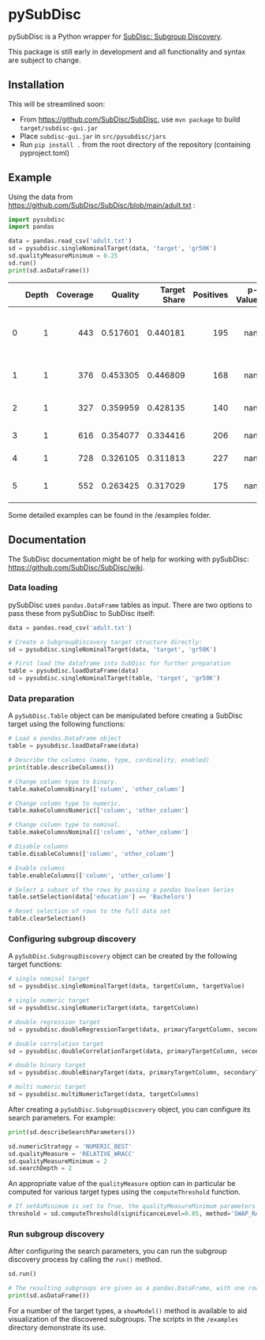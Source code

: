 # pySubDisc

pySubDisc is a Python wrapper for [SubDisc: Subgroup Discovery](https://github.com/SubDisc/SubDisc).

This package is still early in development and all functionality and syntax are subject to change. 

## Installation

This will be streamlined soon:

* From https://github.com/SubDisc/SubDisc, use `mvn package` to build `target/subdisc-gui.jar`
* Place `subdisc-gui.jar` in `src/pysubdisc/jars`
* Run `pip install .` from the root directory of the repository (containing pyproject.toml)

## Example

Using the data from https://github.com/SubDisc/SubDisc/blob/main/adult.txt :

```python
import pysubdisc
import pandas

data = pandas.read_csv('adult.txt')
sd = pysubdisc.singleNominalTarget(data, 'target', 'gr50K')
sd.qualityMeasureMinimum = 0.25
sd.run()
print(sd.asDataFrame())
```

|    |   Depth |   Coverage |   Quality |   Target Share |   Positives |   p-Value | Conditions                            |
|---:|--------:|-----------:|----------:|---------------:|------------:|----------:|:--------------------------------------|
|  0 |       1 |        443 |  0.517601 |       0.440181 |         195 |       nan | marital-status = 'Married-civ-spouse' |
|  1 |       1 |        376 |  0.453305 |       0.446809 |         168 |       nan | relationship = 'Husband'              |
|  2 |       1 |        327 |  0.359959 |       0.428135 |         140 |       nan | education-num >= 11.0                 |
|  3 |       1 |        616 |  0.354077 |       0.334416 |         206 |       nan | age >= 33.0                           |
|  4 |       1 |        728 |  0.326105 |       0.311813 |         227 |       nan | age >= 29.0                           |
|  5 |       1 |        552 |  0.263425 |       0.317029 |         175 |       nan | education-num >= 10.0                 |

Some detailed examples can be found in the /examples folder.

## Documentation

The SubDisc documentation might be of help for working with pySubDisc: https://github.com/SubDisc/SubDisc/wiki.

### Data loading

pySubDisc uses `pandas.DataFrame` tables as input. There are two options to pass these from pySubDisc to SubDisc itself:

```python
data = pandas.read_csv('adult.txt')

# Create a SubgroupDiscovery target structure directly:
sd = pysubdisc.singleNominalTarget(data, 'target', 'gr50K')

# First load the dataframe into SubDisc for further preparation
table = pysubdisc.loadDataFrame(data)
sd = pysubdisc.singleNominalTarget(table, 'target', 'gr50K')
```

### Data preparation

A `pySubDisc.Table` object can be manipulated before creating a SubDisc target using the following functions:

```python
# Load a pandas.DataFrame object
table = pysubdisc.loadDataFrame(data)

# Describe the columns (name, type, cardinality, enabled)
print(table.describeColumns())

# Change column type to binary.
table.makeColumnsBinary(['column', 'other_column']

# Change column type to numeric.
table.makeColumnsNumeric(['column', 'other_column']

# Change column type to nominal.
table.makeColumnsNominal(['column', 'other_column']

# Disable columns
table.disableColumns(['column', 'other_column']

# Enable columns
table.enableColumns(['column', 'other_column']

# Select a subset of the rows by passing a pandas boolean Series
table.setSelection(data['education'] == 'Bachelors')

# Reset selection of rows to the full data set
table.clearSelection()
```

### Configuring subgroup discovery

A `pySubDisc.SubgroupDiscovery` object can be created by the following target functions:

```python
# single nominal target
sd = pysubdisc.singleNominalTarget(data, targetColumn, targetValue)

# single numeric target
sd = pysubdisc.singleNumericTarget(data, targetColumn)

# double regression target
sd = pysubdisc.doubleRegressionTarget(data, primaryTargetColumn, secondaryTargetColumn)

# double correlation target
sd = pysubdisc.doubleCorrelationTarget(data, primaryTargetColumn, secondaryTargetColumn)

# double binary target
sd = pysubdisc.doubleBinaryTarget(data, primaryTargetColumn, secondaryTargetColumn)

# multi numeric target
sd = pysubdisc.multiNumericTarget(data, targetColumns)
```

After creating a `pySubDisc.SubgroupDiscovery` object, you can configure its search parameters. For example:

```python
print(sd.describeSearchParameters())

sd.numericStrategy = 'NUMERIC_BEST'
sd.qualityMeasure = 'RELATIVE_WRACC'
sd.qualityMeasureMinimum = 2
sd.searchDepth = 2
```

An appropriate value of the `qualityMeasure` option can in particular be computed for various target types using the `computeThreshold` function.

```python
# If setAsMinimum is set to True, the qualityMeasureMinimum parameters is updated directly
threshold = sd.computeThreshold(significanceLevel=0.05, method='SWAP_RANDOMIZATION', amount=100, setAsMinimum=True)
```

### Run subgroup discovery

After configuring the search parameters, you can run the subgroup discovery process by calling the `run()` method.

```python
sd.run()

# The resulting subgroups are given as a pandas.DataFrame, with one row per subgroup
print(sd.asDataFrame())
```

For a number of the target types, a `showModel()` method is available to aid visualization of the discovered subgroups. The scripts in the `/examples` directory demonstrate its use.

